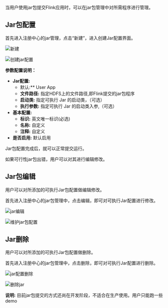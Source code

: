 当用户使用jar包提交Flink应用时，可以在jar包管理中对所需程序进行管理。

## Jar包配置

首先进入注册中心的jar管理，点击“新建”，进入创建Jar配置界面。

![新建](http://www.aiwenmo.com/dinky/dev/docs/%E6%96%B0%E5%BB%BA.png)



![创建jar配置](http://www.aiwenmo.com/dinky/dev/docs/%E5%88%9B%E5%BB%BAjar%E9%85%8D%E7%BD%AE.png)

**参数配置说明：**

- **Jar配置:**
  - 默认:** User App
  - **文件路径:** 指定HDFS上的文件路径,即Flink提交的jar包程序
  - **启动类:** 指定可执行 Jar 的启动类，（可选）
  - **执行参数:** 指定可执行 Jar 的启动类入参,（可选）
- **基本配置:**
  - **标识:** 英文唯一标识(必选)
  - **名称:** 自定义
  - **注释:** 自定义
- **是否启用:** 默认启用

Jar包配置完成后，就可以正常提交运行。

如果可行性jar包出错，用户可以对其进行编辑修改。

## Jar包编辑

用户可以对所添加的可执行Jar包配置做编辑修改。

首先进入注册中心的jar包管理中，点击编辑，即可对可执行Jar配置进行修改。

![jar编辑](http://www.aiwenmo.com/dinky/dev/docs/jar%E7%BC%96%E8%BE%91.png)



![维护jar包配置](http://www.aiwenmo.com/dinky/dev/docs/%E7%BB%B4%E6%8A%A4jar%E5%8C%85%E9%85%8D%E7%BD%AE.png)



## Jar删除

用户可以对所添加的可执行Jar包配置做删除。

首先进入注册中心的jar包管理中，点击删除，即可对可执行Jar配置进行删除。

![jar配置删除](http://www.aiwenmo.com/dinky/dev/docs/jar%E9%85%8D%E7%BD%AE%E5%88%A0%E9%99%A4.png)



![删除jar](http://www.aiwenmo.com/dinky/dev/docs/%E5%88%A0%E9%99%A4jar.png)



**说明:** 目前jar包提交的方式还尚在开发阶段，不适合在生产使用。用户只能跑一些demo